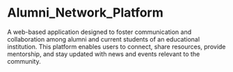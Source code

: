 # Alumni_Network_Platform
A web-based application designed to foster communication and collaboration among alumni and current students of an educational institution. This platform enables users to connect, share resources, provide mentorship, and stay updated with news and events relevant to the community.
